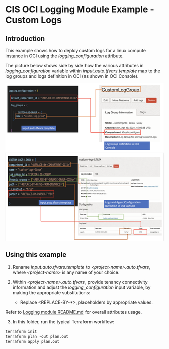 # CIS OCI Logging Module Example - Custom Logs

## Introduction

This example shows how to deploy custom logs for a linux compute instance in OCI using the *logging_configuration* attribute.

The picture below shows side by side how the various attributes in *logging_configuration* variable within *input.auto.tfvars.template* map to the log groups and logs definition in OCI (as shown in OCI Console). 

![Log Groups to OCI mapping](./images/attributes-to-oci-mapping-1.png)
![Logs to OCI mapping](./images/attributes-to-oci-mapping-2.png)

## Using this example
1. Rename *input.auto.tfvars.template* to *\<project-name\>.auto.tfvars*, where *\<project-name\>* is any name of your choice.

2. Within *\<project-name\>.auto.tfvars*, provide tenancy connectivity information and adjust the *logging_configuration* input variable, by making the appropriate substitutions:
   - Replace \<REPLACE-BY-*\>, placeholders by appropriate values.

Refer to [Logging module README.md](../../README.md) for overall attributes usage.

3. In this folder, run the typical Terraform workflow:
```
terraform init
terraform plan -out plan.out
terraform apply plan.out
```